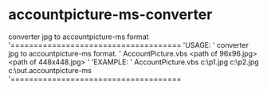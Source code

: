 # accountpicture-ms-converter
converter jpg to accountpicture-ms format
'=====================================
'USAGE:
'    converter jpg to accountpicture-ms format.
'    AccountPicture.vbs <path of 96x96.jpg> <path of 448x448.jpg> <output>
'
'EXAMPLE:
'    AccountPicture.vbs c:\p1.jpg c:\p2.jpg c:\out.accountpicture-ms
'=====================================
